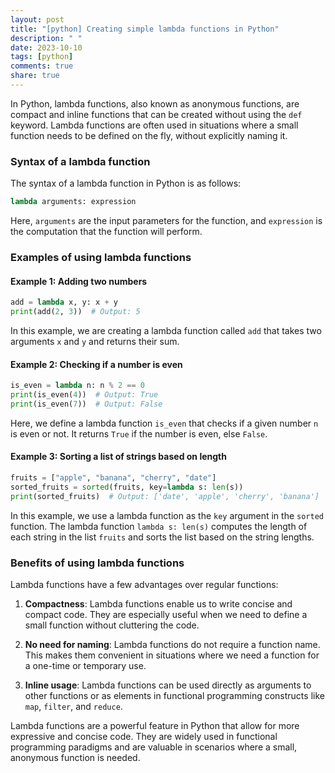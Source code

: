 ```yaml
---
layout: post
title: "[python] Creating simple lambda functions in Python"
description: " "
date: 2023-10-10
tags: [python]
comments: true
share: true
---
```


In Python, lambda functions, also known as anonymous functions, are compact and inline functions that can be created without using the `def` keyword. Lambda functions are often used in situations where a small function needs to be defined on the fly, without explicitly naming it.

### Syntax of a lambda function

The syntax of a lambda function in Python is as follows:

```python
lambda arguments: expression
```

Here, `arguments` are the input parameters for the function, and `expression` is the computation that the function will perform.

### Examples of using lambda functions

#### Example 1: Adding two numbers

```python
add = lambda x, y: x + y
print(add(2, 3))  # Output: 5
```

In this example, we are creating a lambda function called `add` that takes two arguments `x` and `y` and returns their sum.

#### Example 2: Checking if a number is even

```python
is_even = lambda n: n % 2 == 0
print(is_even(4))  # Output: True
print(is_even(7))  # Output: False
```

Here, we define a lambda function `is_even` that checks if a given number `n` is even or not. It returns `True` if the number is even, else `False`.

#### Example 3: Sorting a list of strings based on length

```python
fruits = ["apple", "banana", "cherry", "date"]
sorted_fruits = sorted(fruits, key=lambda s: len(s))
print(sorted_fruits)  # Output: ['date', 'apple', 'cherry', 'banana']
```

In this example, we use a lambda function as the `key` argument in the `sorted` function. The lambda function `lambda s: len(s)` computes the length of each string in the list `fruits` and sorts the list based on the string lengths.

### Benefits of using lambda functions

Lambda functions have a few advantages over regular functions:

1. **Compactness**: Lambda functions enable us to write concise and compact code. They are especially useful when we need to define a small function without cluttering the code.

2. **No need for naming**: Lambda functions do not require a function name. This makes them convenient in situations where we need a function for a one-time or temporary use.

3. **Inline usage**: Lambda functions can be used directly as arguments to other functions or as elements in functional programming constructs like `map`, `filter`, and `reduce`.

Lambda functions are a powerful feature in Python that allow for more expressive and concise code. They are widely used in functional programming paradigms and are valuable in scenarios where a small, anonymous function is needed.